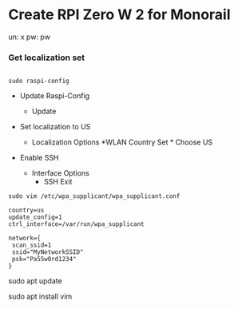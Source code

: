 # Create RPI Zero W 2 for Monorail

un: x
pw: pw

### Get localization set

```

sudo raspi-config 

```
* Update Raspi-Config
    * Update

* Set localization to US
    * Localization Options
        *WLAN Country Set
            * Choose US

* Enable SSH
    * Interface Options
        * SSH
Exit


``` 
sudo vim /etc/wpa_supplicant/wpa_supplicant.conf

```

```
country=us
update_config=1
ctrl_interface=/var/run/wpa_supplicant

network={
 scan_ssid=1
 ssid="MyNetworkSSID"
 psk="Pa55w0rd1234"
}
```

sudo apt update

sudo apt install vim



